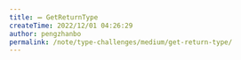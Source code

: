 ```yaml
---
title: ➖ GetReturnType
createTime: 2022/12/01 04:26:29
author: pengzhanbo
permalink: /note/type-challenges/medium/get-return-type/
---
```

